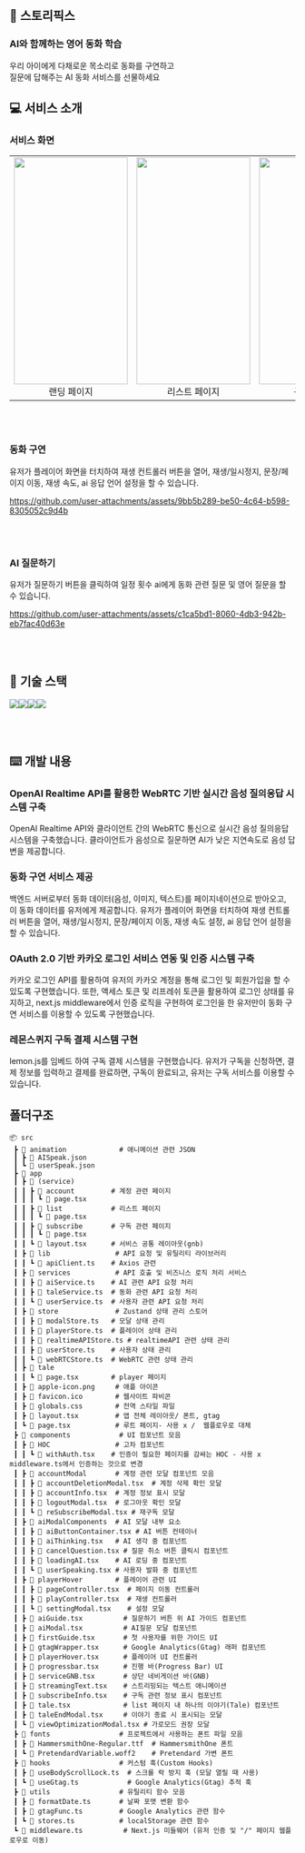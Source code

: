 
<br/>

## 🍳 스토리픽스

### AI와 함께하는 영어 동화 학습

<div>우리 아이에게 다채로운 목소리로 동화를 구연하고 <br /> 질문에 답해주는 AI 동화 서비스를 선물하세요</div>

## 💻 서비스 소개

### 서비스 화면

<table>
  <tr>
    <td align="center">
      <img src="https://github.com/user-attachments/assets/eb132f9f-2f91-48f6-bc85-634b9356cff5" width="200" height="400"/><br>
      <span>랜딩 페이지</span>
    </td>
    <td align="center">
      <img src="https://github.com/user-attachments/assets/2c8f60e1-1386-411c-9824-90491e94aab8" width="200" height="400"/><br>
      <span>리스트 페이지</span>
    </td>
    <td align="center">
      <img src="https://github.com/user-attachments/assets/72a0ec93-7be7-4110-b706-656172f9b227" width="200" height="400"/><br>
      <span>구독 페이지</span>
    </td>
  </tr>
</table>


<br/><br/>

### 동화 구연

유저가 플레이어 화면을 터치하여 재생 컨트롤러 버튼을 열어, 재생/일시정지, 문장/페이지 이동, 재생 속도, ai 응답 언어 설정을 할 수 있습니다.

https://github.com/user-attachments/assets/9bb5b289-be50-4c64-b598-8305052c9d4b

<br/><br/>

### AI 질문하기

유저가 질문하기 버튼을 클릭하여 일정 횟수 ai에게 동화 관련 질문 및 영어 질문을 할 수 있습니다.

https://github.com/user-attachments/assets/c1ca5bd1-8060-4db3-942b-eb7fac40d63e

<br/><br/>

## 🔨 기술 스택

<div style="display: flex;">
<img src="https://img.shields.io/badge/Next.js-000000?style=for-the-badge&logo=nextdotjs&logoColor=white" />
<img src="https://img.shields.io/badge/TypeScript-3178C6?style=for-the-badge&logo=typescript&logoColor=white" />
<img src="https://img.shields.io/badge/zustand-orange?style=for-the-badge&logo=zustand&logoColor=white">
<img src="https://img.shields.io/badge/Tailwind%20CSS-38B2AC?style=for-the-badge&logo=tailwind-css&logoColor=white" />
</div>

<br/><br/>

## ⌨️ 개발 내용

### OpenAI Realtime API를 활용한 WebRTC 기반 실시간 음성 질의응답 시스템 구축

OpenAI Realtime API와 클라이언트 간의 WebRTC 통신으로 실시간 음성 질의응답 시스템을 구축했습니다. 클라이언트가 음성으로 질문하면 AI가 낮은 지연속도로 음성 답변을 제공합니다.
<br/>

### 동화 구연 서비스 제공

백엔드 서버로부터 동화 데이터(음성, 이미지, 텍스트)를 페이지네이션으로 받아오고, 이 동화 데이터를 유저에게 제공합니다. 유저가 플레이어 화면을 터치하여 재생 컨트롤러 버튼을 열어, 재생/일시정지, 문장/페이지 이동, 재생 속도 설정, ai 응답 언어 설정을 할 수 있습니다.
<br/>

### OAuth 2.0 기반 카카오 로그인 서비스 연동 및 인증 시스템 구축

카카오 로그인 API를 활용하여 유저의 카카오 계정을 통해 로그인 및 회원가입을 할 수 있도록 구현했습니다. 또한, 액세스 토큰 및 리프레쉬 토큰을 활용하여 로그인 상태를 유지하고, next.js middleware에서 인증 로직을 구현하여 로그인을 한 유저만이 동화 구연 서비스를 이용할 수 있도록 구현했습니다.
<br/>

### 레몬스퀴지 구독 결제 시스템 구현

lemon.js를 임베드 하여 구독 결제 시스템을 구현했습니다. 유저가 구독을 신청하면, 결제 정보를 입력하고 결제를 완료하면, 구독이 완료되고, 유저는 구독 서비스를 이용할 수 있습니다.
<br/>


## 폴더구조

```
📦 src                       
 ┣ 📂 animation             # 애니메이션 관련 JSON
 ┃ ┣ 📜 AISpeak.json       
 ┃ ┗ 📜 userSpeak.json     
 ┣ 📂 app                  
 ┃ ┣ 📂 (service)          
 ┃ ┃ ┣ 📂 account         # 계정 관련 페이지
 ┃ ┃ ┃ ┗ 📜 page.tsx      
 ┃ ┃ ┣ 📂 list            # 리스트 페이지
 ┃ ┃ ┃ ┗ 📜 page.tsx      
 ┃ ┃ ┣ 📂 subscribe       # 구독 관련 페이지
 ┃ ┃ ┃ ┗ 📜 page.tsx      
 ┃ ┃ ┗ 📜 layout.tsx      # 서비스 공통 레이아웃(gnb)
 ┃ ┣ 📂 lib                # API 요청 및 유틸리티 라이브러리
 ┃ ┃ ┗ 📜 apiClient.ts    # Axios 관련
 ┃ ┣ 📂 services           # API 호출 및 비즈니스 로직 처리 서비스
 ┃ ┃ ┣ 📜 aiService.ts    # AI 관련 API 요청 처리
 ┃ ┃ ┣ 📜 taleService.ts  # 동화 관련 API 요청 처리
 ┃ ┃ ┗ 📜 userService.ts  # 사용자 관련 API 요청 처리
 ┃ ┣ 📂 store              # Zustand 상태 관리 스토어
 ┃ ┃ ┣ 📜 modalStore.ts   # 모달 상태 관리
 ┃ ┃ ┣ 📜 playerStore.ts  # 플레이어 상태 관리
 ┃ ┃ ┣ 📜 realtimeAPIStore.ts # realtimeAPI 관련 상태 관리
 ┃ ┃ ┣ 📜 userStore.ts    # 사용자 상태 관리
 ┃ ┃ ┗ 📜 webRTCStore.ts  # WebRTC 관련 상태 관리
 ┃ ┣ 📂 tale               
 ┃ ┃ ┗ 📜 page.tsx        # player 페이지
 ┃ ┣ 📜 apple-icon.png     # 애플 아이콘
 ┃ ┣ 📜 favicon.ico        # 웹사이트 파비콘
 ┃ ┣ 📜 globals.css        # 전역 스타일 파일
 ┃ ┣ 📜 layout.tsx         # 앱 전체 레이아웃/ 폰트, gtag 
 ┃ ┗ 📜 page.tsx           # 루트 페이지- 사용 x /  웹플로우로 대체
 ┣ 📂 components            # UI 컴포넌트 모음
 ┃ ┣ 📂 HOC                # 고차 컴포넌트
 ┃ ┃ ┗ 📜 withAuth.tsx    # 인증이 필요한 페이지를 감싸는 HOC - 사용 x middleware.ts에서 인증하는 것으로 변경
 ┃ ┣ 📂 accountModal       # 계정 관련 모달 컴포넌트 모음
 ┃ ┃ ┣ 📜 accountDeletionModal.tsx  # 계정 삭제 확인 모달
 ┃ ┃ ┣ 📜 accountInfo.tsx  # 계정 정보 표시 모달
 ┃ ┃ ┣ 📜 logoutModal.tsx  # 로그아웃 확인 모달
 ┃ ┃ ┗ 📜 reSubscribeModal.tsx # 재구독 모달
 ┃ ┣ 📂 aiModalComponents  # AI 모달 내부 요소
 ┃ ┃ ┣ 📜 aiButtonContainer.tsx # AI 버튼 컨테이너
 ┃ ┃ ┣ 📜 aiThinking.tsx   # AI 생각 중 컴포넌트
 ┃ ┃ ┣ 📜 cancelQuestion.tsx # 질문 취소 버튼 클릭시 컴포넌트
 ┃ ┃ ┣ 📜 loadingAI.tsx    # AI 로딩 중 컴포넌트
 ┃ ┃ ┗ 📜 userSpeaking.tsx # 사용자 발화 중 컴포넌트
 ┃ ┣ 📂 playerHover        # 플레이어 관련 UI
 ┃ ┃ ┣ 📜 pageController.tsx  # 페이지 이동 컨트롤러
 ┃ ┃ ┣ 📜 playController.tsx  # 재생 컨트롤러
 ┃ ┃ ┗ 📜 settingModal.tsx    # 설정 모달
 ┃ ┣ 📜 aiGuide.tsx          # 질문하기 버튼 위 AI 가이드 컴포넌트
 ┃ ┣ 📜 aiModal.tsx          # AI질문 모달 컴포넌트
 ┃ ┣ 📜 firstGuide.tsx       # 첫 사용자를 위한 가이드 UI
 ┃ ┣ 📜 gtagWrapper.tsx      # Google Analytics(Gtag) 래퍼 컴포넌트
 ┃ ┣ 📜 playerHover.tsx      # 플레이어 UI 컨트롤러
 ┃ ┣ 📜 progressbar.tsx      # 진행 바(Progress Bar) UI
 ┃ ┣ 📜 serviceGNB.tsx       # 상단 네비게이션 바(GNB)
 ┃ ┣ 📜 streamingText.tsx    # 스트리밍되는 텍스트 애니메이션
 ┃ ┣ 📜 subscribeInfo.tsx    # 구독 관련 정보 표시 컴포넌트
 ┃ ┣ 📜 tale.tsx             # list 페이지 내 하나의 이야기(Tale) 컴포넌트
 ┃ ┣ 📜 taleEndModal.tsx     # 이야기 종료 시 표시되는 모달
 ┃ ┗ 📜 viewOptimizationModal.tsx # 가로모드 권장 모달
 ┣ 📂 fonts                 # 프로젝트에서 사용하는 폰트 파일 모음
 ┃ ┣ 📜 HammersmithOne-Regular.ttf  # HammersmithOne 폰트
 ┃ ┗ 📜 PretendardVariable.woff2    # Pretendard 가변 폰트
 ┣ 📂 hooks                 # 커스텀 훅(Custom Hooks)
 ┃ ┣ 📜 useBodyScrollLock.ts  # 스크롤 락 방지 훅 (모달 열릴 때 사용)
 ┃ ┗ 📜 useGtag.ts            # Google Analytics(Gtag) 추적 훅
 ┣ 📂 utils                 # 유틸리티 함수 모음
 ┃ ┣ 📜 formatDate.ts       # 날짜 포맷 변환 함수
 ┃ ┣ 📜 gtagFunc.ts         # Google Analytics 관련 함수
 ┃ ┗ 📜 stores.ts           # localStorage 관련 함수
 ┗ 📜 middleware.ts          # Next.js 미들웨어 (유저 인증 및 "/" 페이지 웹플로우로 이동)

 ```
